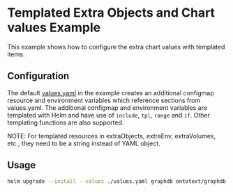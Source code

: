 # Templated Extra Objects and Chart values Example

This example shows how to configure the extra chart values with templated items.

## Configuration

The default [values.yaml](values.yaml) in the example creates an additional configmap resource and
environment variables which reference sections from values.yaml. The additional configmap and environment variables are templated with Helm
and have use of `include`, `tpl`, `range` and `if`. Other templating functions are also supported.

NOTE: For templated resources in extraObjects, extraEnv, extraVolumes, etc., they need to be a string instead of YAML
object.

## Usage

```bash
helm upgrade --install --values ./values.yaml graphdb ontotext/graphdb
```
